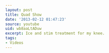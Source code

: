 ```yaml
---
layout: post
title: Quad Show
date: '2013-02-12 01:47:23'
source: youtube
uid: wb8aaLtADuw
excerpt: Ice and stim treatment for my knee.
tags:
- Videos
---
```


